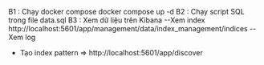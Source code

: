 B1 : Chạy docker compose
docker compose up -d 
B2 : Chạy script SQL trong file data.sql
B3 : Xem dữ liệu trên Kibana
--Xem index
http://localhost:5601/app/management/data/index_management/indices
-- Xem log
- Tạo index pattern => http://localhost:5601/app/discover
